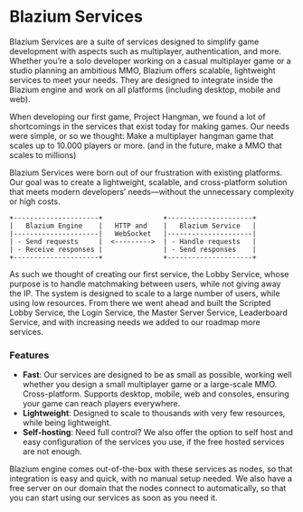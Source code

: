 # Blazium Services

Blazium Services are a suite of services designed to simplify game development
with aspects such as multiplayer, authentication, and more. Whether you’re a solo
developer working on a casual multiplayer game or a studio planning an ambitious
MMO, Blazium offers scalable, lightweight services to meet your needs.
They are designed to integrate inside the Blazium engine and work on
all platforms (including desktop, mobile and web).

When developing our first game, Project Hangman, we found a lot of shortcomings
in the services that exist today for making games. Our needs were simple, or so
we thought: Make a multiplayer hangman game that scales up to 10.000 players or
more. (and in the future, make a MMO that scales to millions)

Blazium Services were born out of our frustration
with existing platforms. Our goal was to create a lightweight, scalable, and
cross-platform solution that meets modern developers’ needs—without the
unnecessary complexity or high costs.

    +---------------------+               +---------------------+
    |   Blazium Engine    |   HTTP and    |   Blazium Service   |
    |---------------------|   WebSocket   |---------------------|
    | - Send requests     |  <--------->  | - Handle requests   |
    | - Receive responses |               | - Send responses    |
    +---------------------+               +---------------------+

As such we thought of creating our first service, the Lobby Service, whose
purpose is to handle matchmaking between users, while not giving away the IP.
The system is designed to scale to a large number of users, while using low
resources. From there we went ahead and built the Scripted Lobby Service, the
Login Service, the Master Server Service, Leaderboard Service, and with
increasing needs we added to our roadmap more services.

### Features
- **Fast**: Our services are designed to be as small as possible, working
well whether you design a small multiplayer game or a large-scale MMO.
Cross-platform. Supports desktop, mobile, web and consoles, ensuring your game
can reach players everywhere.
- **Lightweight**: Designed to scale to thousands with
very few resources, while being lightweight.
- **Self-hosting**: Need full control?
We also offer the option to self host and easy configuration of the services you
use, if the free hosted services are not enough.

Blazium engine comes out-of-the-box with these services as nodes,
so that integration is easy and quick, with no manual setup needed.
We also have a free server on our domain that the nodes connect to automatically,
so that you can start using our services as soon as you need it.
<!-- 
### Services
Here is the list of currently available services with a link to their documentation.
- [Lobby](https://docs.blazium.app/classes/class_lobbyclient.html)
- [Scripted Lobby](https://docs.blazium.app/classes/class_authoritativelobbyclient.html)
- [Login](https://docs.blazium.app/classes/class_loginclient.html)
- [Master Server](https://docs.blazium.app/classes/class_masterserverclient.html)
-->
